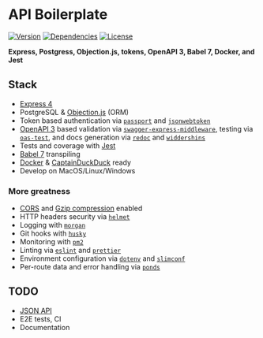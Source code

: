 # API Boilerplate

[![Version](https://img.shields.io/github/package-json/v/rafamel/rest-api-boilerplate.svg)](https://github.com/rafamel/rest-api-boilerplate) <!-- [![Build Status](https://travis-ci.org/rafamel/rest-api-boilerplate.svg)](https://travis-ci.org/rafamel/rest-api-boilerplate) [![Coverage](https://img.shields.io/coveralls/rafamel/rest-api-boilerplate.svg)](https://coveralls.io/github/rafamel/rest-api-boilerplate) --> [![Dependencies](https://david-dm.org/rafamel/rest-api-boilerplate/status.svg)](https://david-dm.org/rafamel/rest-api-boilerplate) [![License](https://img.shields.io/github/license/rafamel/rest-api-boilerplate.svg)](https://github.com/rafamel/rest-api-boilerplate/blob/master/LICENSE)

<!-- markdownlint-disable MD036 -->
**Express, Postgress, Objection.js, tokens, OpenAPI 3, Babel 7, Docker, and Jest**
<!-- markdownlint-enable MD036 -->

## Stack

* [Express 4](https://expressjs.com/)
* PostgreSQL & [Objection.js](https://github.com/vincit/objection.js) (ORM)
* Token based authentication via [`passport`](http://passportjs.org/) and [`jsonwebtoken`](https://github.com/auth0/node-jsonwebtoken)
* [OpenAPI 3](https://github.com/OAI/OpenAPI-Specification) based validation via [`swagger-express-middleware`](https://github.com/APIDevTools/swagger-express-middleware), testing via [`oas-test`](https://github.com/rafamel/oas-test), and docs generation via [`redoc`](https://github.com/Rebilly/ReDoc) and [`widdershins`](https://github.com/mermade/widdershins)
* Tests and coverage with [Jest](https://facebook.github.io/jest/)
* [Babel 7](https://babeljs.io/) transpiling
* [Docker](https://www.docker.com/) & [CaptainDuckDuck](https://captainduckduck.com) ready
* Develop on MacOS/Linux/Windows

### More greatness

* [CORS](https://github.com/expressjs/cors) and [Gzip compression](https://github.com/expressjs/compression) enabled
* HTTP headers security via [`helmet`](https://github.com/helmetjs/helmet)
* Logging with [`morgan`](https://github.com/expressjs/morgan)
* Git hooks with [`husky`](https://github.com/typicode/husky)
* Monitoring with [`pm2`](https://github.com/Unitech/pm2)
* Linting via [`eslint`](https://eslint.org/) and [`prettier`](https://prettier.io/)
* Environment configuration via [`dotenv`](https://github.com/motdotla/dotenv) and [`slimconf`](https://github.com/rafamel/slimconf)
* Per-route data and error handling via [`ponds`](https://github.com/rafamel/ponds)

## TODO

* [JSON API](https://jsonapi.org/format/)
* E2E tests, CI
* Documentation
